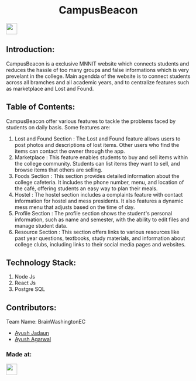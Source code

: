 <h1 align="center">CampusBeacon</h1>
<p align="center">
</p>
<a href="https://weekendofcode.computercodingclub.in/"> <img src="https://i.postimg.cc/njCM24kx/woc.jpg" height=30px> </a>

## Introduction:
  CampusBeacon is a exclusive MNNIT website which connects students and reduces the hassle of too many groups and false informations which is very prevelant in the college. Main agendda of the website is to connect students across all bramches and all academic years, and to centralize features such as marketplace and Lost and Found.
  
## Table of Contents:
CampusBeacon offer various features to tackle the problems faced by students on daily basis. Some features are:
  1) Lost and Found Section : 
      The Lost and Found feature allows users to post photos and descriptions of lost items. Other users who find the items can contact the owner through the app.
  2) Marketplace : 
      This feature enables students to buy and sell items within the college community. Students can list items they want to sell, and browse items that others are selling.
  3) Foods Section : 
      This section provides detailed information about the college cafeteria. It includes the phone number, menu, and location of the café, offering students an easy way to plan their meals.
  4) Hostel : 
      The hostel section includes a complaints feature with contact information for hostel and mess presidents. It also features a dynamic mess menu that adjusts based on the time of day.
  5) Profile Section : 
      The profile section shows the student's personal information, such as name and semester, with the ability to edit files and manage student data.
  6) Resource Section : 
      This section offers links to various resources like past year questions, textbooks, study materials, and information about college clubs, including links to their social media pages and websites.
  

## Technology Stack:
  1) Node Js
  2) React Js
  3) Postgre SQL 
  

## Contributors:

Team Name: BrainWashingtonEC

* [Ayush Jadaun](https://github.com/ayush-jadaun)
* [Ayush Agarwal](https://github.com/ayushagr101)


### Made at:



<a href="[https://hack36.com](https://weekendofcode.computercodingclub.in/)"> <img src="https://i.postimg.cc/Z9fC676j/devjam.jpg" height=30px> </a>
